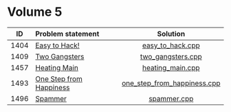 # Volume 5

|  ID  |      Problem statement      |            Solution             |
|:----:|:----------------------------|:-------------------------------:|
| 1404 | [Easy to Hack!][]           | [easy_to_hack.cpp][]            |
| 1409 | [Two Gangsters][]           | [two_gangsters.cpp][]           |
| 1457 | [Heating Main][]            | [heating_main.cpp][]            |
| 1493 | [One Step from Happiness][] | [one_step_from_happiness.cpp][] |
| 1496 | [Spammer][]                 | [spammer.cpp][]                 |

[Easy to Hack!]:           http://acm.timus.ru/problem.aspx?space=1&num=1404
[Two Gangsters]:           http://acm.timus.ru/problem.aspx?space=1&num=1409
[Heating Main]:            http://acm.timus.ru/problem.aspx?space=1&num=1457
[One Step from Happiness]: http://acm.timus.ru/problem.aspx?space=1&num=1493
[Spammer]:                 http://acm.timus.ru/problem.aspx?space=1&num=1496

[easy_to_hack.cpp]:            easy_to_hack.cpp
[two_gangsters.cpp]:           two_gangsters.cpp
[heating_main.cpp]:            heating_main.cpp
[one_step_from_happiness.cpp]: one_step_from_happiness.cpp
[spammer.cpp]:                 spammer.cpp

